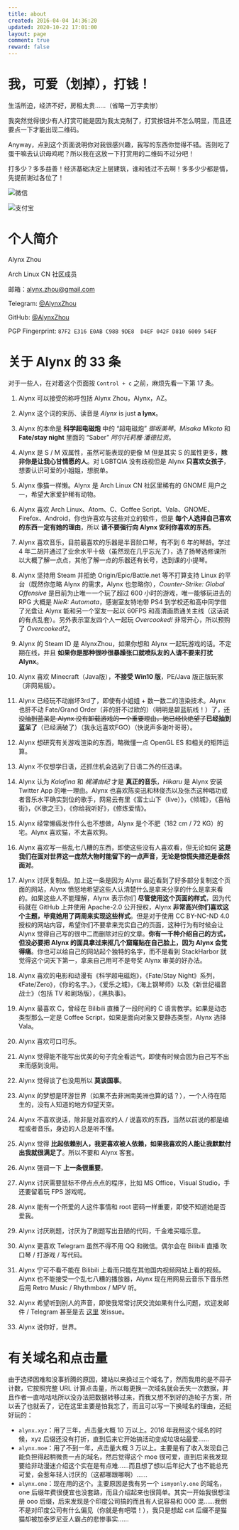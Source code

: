 ```yaml
---
title: about
created: 2016-04-04 14:36:20
updated: 2020-10-22 17:01:00
layout: page
comment: true
reward: false
---
```


# 我，可爱（划掉），打钱！

生活所迫，经济不好，房租太贵……（省略一万字卖惨）

我突然觉得很少有人打赏可能是因为我太克制了，打赏按钮并不怎么明显，而且还要点一下才能出现二维码。

Anyway，点到这个页面说明你对我很感兴趣，我写的东西你觉得不错。否则吃了蛋干嘛去认识母鸡呢？所以我在这放一下打赏用的二维码不过分吧！

打多少？多多益善！经济基础决定上层建筑，谁和钱过不去啊！多多少少都是情，先提前谢过各位了！

![微信](/images/WeChatPay.png)

![支付宝](/images/AliPay.png)

# 个人简介

Alynx Zhou

<i class="fab fa-linux"></i> Arch Linux CN 社区成员

<i class="fas fa-envelope"></i> 邮箱：[alynx.zhou@gmail.com](mailto:alynx.zhou@gmail.com)

<i class="fab fa-telegram-plane"></i> Telegram: [@AlynxZhou](https://t.me/AlynxZhou)

<i class="fab fa-github"></i> GitHub: [@AlynxZhou](https://github.com/AlynxZhou)

<i class="fas fa-fingerprint"></i> PGP Fingerprint: `87F2 E316 E0AB C98B 9DE8  D4EF 042F D810 6009 54EF`

# 关于 Alynx 的 33 条

<div class="alert-red">对于一些人，在对着这个页面按 <code>Control + c</code> 之前，麻烦先看一下第 17 条。</div>

1. Alynx 可以接受的称呼包括 Alynx Zhou，Alynx，AZ。

2. Alynx 这个词的来历、读音是 *Alynx* is just **a lynx**。

3. Alynx 的本命是 **科学超电磁炮** 中的 “超电磁炮” *御坂美琴*，*Misaka Mikoto* 和 **Fate/stay night** 里面的 “Saber” *阿尔托莉雅·潘德拉贡*。

4. Alynx 是 S / M 双属性，虽然可能表现的更像 M 但是其实 S 的属性更多，**除非你是让我心甘情愿的人**。对 LGBTQIA 没有歧视但是 Alynx **只喜欢女孩子**，想要认识可爱的小姐姐，想脱单。

5. Alynx 像猫一样懒。Alynx 是 Arch Linux CN 社区里稀有的 GNOME 用户之一，希望大家爱护稀有动物。

6. Alynx 喜欢 Arch Linux、Atom、C、Coffee Script、Vala、GNOME、Firefox、Android，你也许喜欢与这些对立的软件，但是 **每个人选择自己喜欢的东西一定有她的理由**，所以 **请不要强行向 Alynx 安利你喜欢的东西**。

7. Alynx 喜欢音乐，目前最喜欢的乐器是半音阶口琴，有不到 6 年的琴龄。学过 4 年二胡并通过了业余水平十级（虽然现在几乎忘光了），选了扬琴选修课所以大概了解一点点，其他了解一点的乐器还有长号，选到课的小提琴。

8. Alynx 坚持用 Steam 并拒绝 Origin/Epic/Battle.net 等不打算支持 Linux 的平台（既然你忽略 Alynx 的需求，Alynx 也忽略你），*Counter-Strike: Global Offensive* 是目前为止唯一一个玩了超过 600 小时的游戏，唯一能够玩进去的 RPG 大概是 *NieR: Automata*，感谢室友特地带 PS4 到学校还和高中同学借了光盘让 Alynx 能和另一个室友一起以 60FPS 和高清画质通关主线（这话说的有点乱套）。另外表示室友四个人一起玩 *Overcooked!* 非常开心，所以预购了 *Overcooked!2*。

9. Alynx 的 Steam ID 是 AlynxZhou，如果你想和 Alynx 一起玩游戏的话。不定期在线，并且 **如果你是那种很吵很暴躁张口就喷队友的人请不要来打扰 Alynx**。

10. Alynx 喜欢 Minecraft（Java版），**不接受 Win10 版**，PE/Java 版正版玩家（非网易版）。

11. Alynx 已经玩不动崩坏3rd了，即使有小姐姐 + 数一数二的渲染技术。Alynx 也肝不动 Fate/Grand Order（非的肝不过欧的）（明明是碧蓝航线！）了，~~还没抽到蓝呆是 Alynx 没有卸载游戏的一个重要理由，她已经快绝望了~~**已经抽到蓝呆了**（已经满破了）（我永远喜欢FGO）（快说声多谢叶哥哥）。

12. Alynx 想研究有关游戏渲染的东西，略微懂一点 OpenGL ES 和相关的矩阵运算。

13. Alynx 不仅想学日语，还抓住机会选到了日语二外的任选课。

14. Alynx 认为 *Kalafina* 和 *梶浦由纪* 才是 **真正的音乐**，*Hikaru* 是 Alynx 安装 Twitter App 的唯一理由。Alynx 也喜欢陈奕迅和林俊杰以及张杰这种唱功或者音乐水平确实到位的歌手，网易云有里《富士山下（live）》，《倾城》，《喜帖街》，《K歌之王》，《你给我听好》，《修炼爱情》。

15. Alynx 经常懒癌发作什么也不想做，Alynx 是个不肥（182 cm / 72 KG）的宅。Alynx 喜欢猫，不太喜欢狗。

16. Alynx 喜欢写一些乱七八糟的东西，即使这些没有人喜欢看，但无论如何 **这是我们在面对世界这一庞然大物时能留下的一点声音，无论是惊慌失措还是泰然面对**。

17. Alynx 讨厌复制品。加上这一条是因为 Alynx 最近看到了好多部分复制这个页面的网站，Alynx 愤怒地希望这些人认清楚什么是拿来分享的什么是拿来看的。如果这些人不能理解，Alynx 表示你们 **尽管使用这个页面的样式**，因为代码就在 GitHub 上并使用 Apache-2.0 公开授权，Alynx **非常高兴你们喜欢这个主题，毕竟她用了两周来实现这些样式**。但是对于使用 CC BY-NC-ND 4.0 授权的网站内容，希望你们不要拿来充实自己的页面，这种行为有时候会让 Alynx 觉得自己写的很中二而删除对应的文章。**你有一千种介绍自己的方式，但没必要把 Alynx 的面具拿过来抠几个窟窿贴在自己脸上，因为 Alynx 会觉得痛**。你也可以给自己的网站起个独特的名字，而不是看到 StackHarbor 就觉得这个词天下第一，拿来自己用可不是夸奖 Alynx 审美的好办法。

18. Alynx 喜欢的电影和动漫有《科学超电磁炮》，《Fate/Stay Night》系列，《Fate/Zero》，《你的名字。》，《爱乐之城》，《海上钢琴师》以及《新世纪福音战士》（包括 TV 和剧场版），《黑执事》。

19. Alynx 最喜欢 C，曾经在 Bilibili 直播了一段时间的 C 语言教学。如果是动态类型那么一定是 Coffee Script，如果是面向对象又要静态类型，Alynx 选择 Vala。

20. Alynx 喜欢可口可乐。

21. Alynx 觉得能不能写出优美的句子完全看运气，即使有时候会因为自己写不出来而感到没用。

22. Alynx 觉得谈了也没用所以 **莫谈国事**。

23. Alynx 的梦想是环游世界（如果不去非洲南美洲也算的话？），一个人待在陌生的，没有人知道的地方仰望天空。

24. Alynx 不喜欢说话，除非是对喜欢的人 / 说喜欢的东西，当然以前说的都是编程或者音乐，身边的人总是听不懂。

25. Alynx 觉得 **比起依赖别人，我更喜欢被人依赖，如果我喜欢的人能让我默默付出我就很满足了**。所以不要和 Alynx 客套。

26. Alynx 强调一下 **上一条很重要**。

27. Alynx 讨厌需要鼠标不停点点点的程序，比如 MS Office，Visual Studio，手还要留着玩 FPS 游戏呢。

28. Alynx 能有一个所爱的人这件事情和 root 密码一样重要，即使不知道她是否爱我。

29. Alynx 讨厌刷题，讨厌为了刷题写出丑陋的代码，千金难买喵乐意。

30. Alynx 更喜欢 Telegram 虽然不得不用 QQ 和微信。偶尔会在 Bilibili 直播 吹口琴 / 打游戏 / 写代码。

31. Alynx 宁可不看不能在 Bilibili 上看而只能在其他国内视频网站上看的视频。Alynx 也不能接受一个乱七八糟的播放器，Alynx 现在用网易云音乐下音乐然后用 Retro Music / Rhythmbox / MPV 听。

32. Alynx 希望听到别人的声音，即使我常常讨厌交流如果有什么问题，欢迎发邮件 / Telegram 甚至是去 [这里](https://github.com/AlynxZhou/AlynxZhou.github.io/issues) 发issue。

33. Alynx 说你好，世界。

# 有关域名和点击量

由于选择困难和没事折腾的原因，建站以来换过三个域名了，然而我用的是不蒜子计数，它按照完整 URL 计算点击量，所以每更换一次域名就会丢失一次数据，并且作者一直咕咕咕所以没办法把数据转移过来，而我又想不到好的造轮子方案，所以丢了也就丢了，记在这里主要是怕我忘了，而且可以写一下换域名的理由，还挺好玩的：

- `alynx.xyz`：用了三年，点击量大概 10 万以上。2016 年我租这个域名的时候，xyz 后缀还没有打折，直到后来它开始搞活动变成垃圾站最爱……
- `alynx.moe`：用了不到一年，点击量大概 3 万以上。主要是有了收入发现自己能负担得起稍微贵一点的域名，然后觉得这个 moe 很可爱，直到后来我发现要给非动漫迷介绍这个实在是有点难……而且想了想以后年纪大了也不能总充可爱，会惹年轻人讨厌的（这都哪跟哪啊）……
- `alynx.one`：现在用的这个。主要原因是我有另一个 `ismyonly.one` 的域名，one 后缀年费很便宜也没套路，而且介绍起来也很简单。其实一开始我很想注册 ooo 后缀，后来发现是个印度公司搞的而且有人说容易和 000 混……我倒不是对印度公司有什么偏见（你就是有吧喂！），我只是想起 cat 后缀不是猫猫却被加泰罗尼亚人霸占的悲惨事实……

<!--
# Build with Atom.

**A hackable text editor for the 21st Century.**

[![Build with Atom](/images/Atom.png)](https://atom.io/)
-->

<!--
<div id="snakeGame" class="snakeGame">
	<script type="text/javascript" src="snake.js"></script>
</div>
-->
